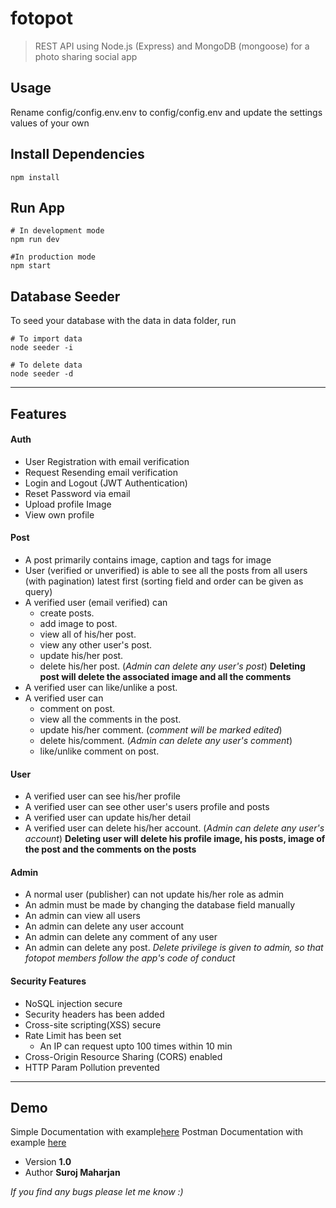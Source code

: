 # fotopot
> REST API using Node.js (Express) and MongoDB (mongoose) for a photo sharing social app

## Usage
Rename config/config.env.env to config/config.env and update the settings values of your own

## Install Dependencies
```
npm install
```

## Run App
```
# In development mode
npm run dev

#In production mode
npm start
```

## Database Seeder
To seed your database with the data in data folder, run

```
# To import data
node seeder -i

# To delete data
node seeder -d
```
***
## Features
#### Auth
* User Registration with email verification
* Request Resending email verification
* Login and Logout (JWT Authentication)
* Reset Password via email
* Upload profile Image 
* View own profile
        
#### Post
* A post primarily contains image, caption and tags for image
* User (verified or unverified) is able to see all the posts from all users (with pagination) latest first (sorting field and order can be given as query)
* A verified user (email verified) can 
  * create posts.
  * add image to post.
  * view all of his/her post.
  * view any other user's post.
  * update his/her post.
  * delete his/her post. (*Admin can delete any user's post*)
  **Deleting post will delete the associated image and all the comments**
* A verified user can like/unlike a post.
* A verified user can 
  * comment on post.
  * view all the comments in the post.
  * update his/her comment. (*comment will be marked edited*)
  * delete his/comment. (*Admin can delete any user's comment*)
  * like/unlike comment on post.

#### User
* A verified user can see his/her profile
* A verified user can see other user's users profile and posts
* A verified user can update his/her detail
* A verified user can delete his/her account.  (*Admin can delete any user's account*)
  **Deleting user will delete his profile image, his posts, image of the post and the comments on the posts**

#### Admin
* A normal user (publisher) can not update his/her role as admin
* An admin must be made by changing the database field manually
* An admin can view all users
* An admin can delete any user account
* An admin can delete any comment of any user
* An admin can delete any post.
    *Delete privilege is given to admin, so that fotopot members follow the app's code of conduct*

#### Security Features
* NoSQL injection secure
* Security headers has been added
* Cross-site scripting(XSS) secure
* Rate Limit has been set
  * An IP can request upto 100 times within 10 min
* Cross-Origin Resource Sharing (CORS) enabled
* HTTP Param Pollution prevented

***
## Demo
Simple Documentation with example[here](https://surojmaharjan0.github.io/fotopot/)
Postman Documentation with example [here](https://documenter.getpostman.com/view/7716156/SzzegfAC)
* Version **1.0**
* Author **Suroj Maharjan**

*If you find any bugs please let me know :)*